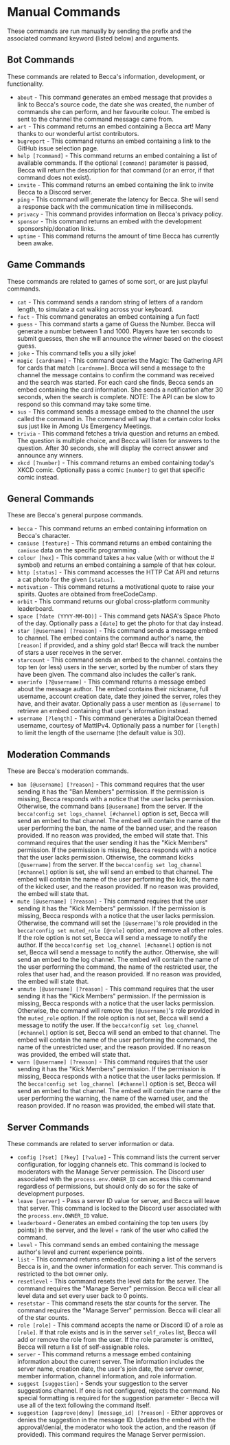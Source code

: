 # Manual Commands

These commands are run manually by sending the prefix and the associated command keyword (listed below) and arguments.

## Bot Commands

These commands are related to Becca's information, development, or functionality.

- `about` - This command generates an embed message that provides a link to Becca's source code, the date she was created, the number of commands she can perform, and her favourite colour. The embed is sent to the channel the command message came from.
- `art` - This command returns an embed containing a Becca art! Many thanks to our wonderful artist contributors.
- `bugreport` - This command returns an embed containing a link to the GitHub issue selection page.
- `help [?command]` - This command returns an embed containing a list of available commands. If the optional `[command]` parameter is passed, Becca will return the description for that command (or an error, if that command does not exist).
- `invite` - This command returns an embed containing the link to invite Becca to a Discord server.
- `ping` - This command will generate the latency for Becca. She will send a response back with the communication time in milliseconds.
- `privacy` - This command provides information on Becca's privacy policy.
- `sponsor` - This command returns an embed with the development sponsorship/donation links.
- `uptime` - This command returns the amount of time Becca has currently been awake.

## Game Commands

These commands are related to games of some sort, or are just playful commands.

- `cat` - This command sends a random string of letters of a random length, to simulate a cat walking across your keyboard.
- `fact` - This command generates an embed containing a fun fact!
- `guess` - This command starts a game of Guess the Number. Becca will generate a number between 1 and 1000. Players have ten seconds to submit guesses, then she will announce the winner based on the closest guess.
- `joke` - This command tells you a silly joke!
- `magic [cardname]` - This command queries the Magic: The Gathering API for cards that match `[cardname]`. Becca will send a message to the channel the message contains to confirm the command was received and the search was started. For each card she finds, Becca sends an embed containing the card information. She sends a notification after 30 seconds, when the search is complete. NOTE: The API can be slow to respond so this command may take some time.
- `sus` - This command sends a message embed to the channel the user called the command in. The command will say that a certain color looks sus just like in Among Us Emergency Meetings.
- `trivia` - This command fetches a trivia question and returns an embed. The question is multiple choice, and Becca will listen for answers to the question. After 30 seconds, she will display the correct answer and announce any winners.
- `xkcd [?number]` - This command returns an embed containing today's XKCD comic. Optionally pass a comic `[number]` to get that specific comic instead.

## General Commands

These are Becca's general purpose commands.

- `becca` - This command returns an embed containing information on Becca's character.
- `caniuse [feature]` - This command returns an embed containing the `caniuse` data on the specific programming .
- `colour [hex]` - This command takes a `hex` value (with or without the # symbol) and returns an embed containing a sample of that hex colour.
- `http [status]` - This command accesses the HTTP Cat API and returns a cat photo for the given `[status]`.
- `motivation` - This command returns a motivational quote to raise your spirits. Quotes are obtained from freeCodeCamp.
- `orbit` - This command returns our global cross-platform community leaderboard.
- `space [?date (YYYY-MM-DD)]` - This command gets NASA's Space Photo of the day. Optionally pass a `[date]` to get the photo for that day instead.
- `star [@username] [?reason]` - This command sends a message embed to channel. The embed contains the command author's name, the `[reason]` if provided, and a shiny gold star! Becca will track the number of stars a user receives in the server.
- `starcount` - This command sends an embed to the channel. contains the top ten (or less) users in the server, sorted by the number of stars they have been given. The command also includes the caller's rank.
- `userinfo [?@username]` - This command returns a message embed about the message author. The embed contains their nickname, full username, account creation date, date they joined the server, roles they have, and their avatar. Optionally pass a user mention as `[@username]` to retrieve an embed containing that user's information instead.
- `username [?length]` - This command generates a DigitalOcean themed username, courtesy of MattIPv4. Optionally pass a number for `[length]` to limit the length of the username (the default value is 30).

## Moderation Commands

These are Becca's moderation commands.

- `ban [@username] [?reason]` - This command requires that the user sending it has the "Ban Members" permission. If the permission is missing, Becca responds with a notice that the user lacks permission. Otherwise, the command bans `[@username]` from the server. If the `becca!config set logs_channel [#channel]` option is set, Becca will send an embed to that channel. The embed will contain the name of the user performing the ban, the name of the banned user, and the reason provided. If no reason was provided, the embed will state that. This command requires that the user sending it has the "Kick Members" permission. If the permission is missing, Becca responds with a notice that the user lacks permission. Otherwise, the command kicks `[@username]` from the server. If the `becca!config set log_channel [#channel]` option is set, she will send an embed to that channel. The embed will contain the name of the user performing the kick, the name of the kicked user, and the reason provided. If no reason was provided, the embed will state that.
- `mute [@username] [?reason]` - This command requires that the user sending it has the "Kick Members" permission. If the permission is missing, Becca responds with a notice that the user lacks permission. Otherwise, the command will set the `[@username]`'s role provided in the `becca!config set muted_role [@role]` option, and remove all other roles. If the role option is not set, Becca will send a message to notify the author. If the `becca!config set log_channel [#channel]` option is not set, Becca will send a message to notify the author. Otherwise, she will send an embed to the log channel. The embed will contain the name of the user performing the command, the name of the restricted user, the roles that user had, and the reason provided. If no reason was provided, the embed will state that.
- `unmute [@username] [?reason]` - This command requires that the user sending it has the "Kick Members" permission. If the permission is missing, Becca responds with a notice that the user lacks permission. Otherwise, the command will remove the `[@username]`'s role provided in the `muted_role` option. If the role option is not set, Becca will send a message to notify the user. If the `becca!config set log_channel [#channel]` option is set, Becca will send an embed to that channel. The embed will contain the name of the user performing the command, the name of the unrestricted user, and the reason provided. If no reason was provided, the embed will state that.
- `warn [@username] [?reason]` - This command requires that the user sending it has the "Kick Members" permission. If the permission is missing, Becca responds with a notice that the user lacks permission. If the `becca!config set log_channel [#channel]` option is set, Becca will send an embed to that channel. The embed will contain the name of the user performing the warning, the name of the warned user, and the reason provided. If no reason was provided, the embed will state that.

## Server Commands

These commands are related to server information or data.

- `config [?set] [?key] [?value]` - This command lists the current server configuration, for logging channels etc. This command is locked to moderators with the Manage Server permission. The Discord user associated with the `process.env.OWNER_ID` can access this command regardless of permissions, but should only do so for the sake of development purposes.
- `leave [server]` - Pass a server ID value for server, and Becca will leave that server. This command is locked to the Discord user associated with the `process.env.OWNER_ID` value.
- `leaderboard` - Generates an embed containing the top ten users (by points) in the server, and the level + rank of the user who called the command.
- `level` - This command sends an embed containing the message author's level and current experience points.
- `list` - This command returns embed(s) containing a list of the servers Becca is in, and the owner information for each server. This command is restricted to the bot owner only.
- `resetlevel` - This command resets the level data for the server. The command requires the "Manage Server" permission. Becca will clear all level data and set every user back to 0 points.
- `resetstar` - This command resets the star counts for the server. The command requires the "Manage Server" permission. Becca will clear all of the star counts.
- `role [role]` - This command accepts the name or Discord ID of a role as `[role]`. If that role exists and is in the server `self_roles` list, Becca will add or remove the role from the user. If the role parameter is omitted, Becca will return a list of self-assignable roles.
- `server` - This command returns a message embed containing information about the current server. The information includes the server name, creation date, the user's join date, the server owner, member information, channel information, and role information.
- `suggest [suggestion]` - Sends your suggestion to the server suggestions channel. If one is not configured, rejects the command. No special formatting is required for the suggestion parameter - Becca will use all of the text following the command itself.
- `suggestion [approve|deny] [message_id] [?reason]` - Either approves or denies the suggestion in the message ID. Updates the embed with the approval/denial, the moderator who took the action, and the reason (if provided). This command requires the Manage Server permission.
